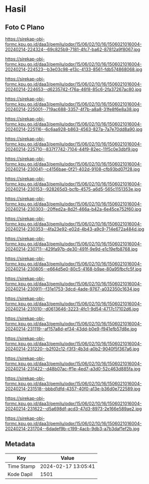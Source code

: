 # Hasil

## Foto C Plano

https://sirekap-obj-formc.kpu.go.id/daa3/pemilu/pdpr/15/06/02/10/16/1506021016004-20240214-224324--69c825b9-7181-4fc7-ba62-87812a9f8067.jpg

https://sirekap-obj-formc.kpu.go.id/daa3/pemilu/pdpr/15/06/02/10/16/1506021016004-20240214-224523--b3e03c98-e13c-4133-8561-fdb574868068.jpg

https://sirekap-obj-formc.kpu.go.id/daa3/pemilu/pdpr/15/06/02/10/16/1506021016004-20240214-224653--d6235742-f76a-46f8-85c6-2fa37267ac80.jpg

https://sirekap-obj-formc.kpu.go.id/daa3/pemilu/pdpr/15/06/02/10/16/1506021016004-20240214-225001--719ac688-3357-4f7b-a8a8-31fe8f6e8a38.jpg

https://sirekap-obj-formc.kpu.go.id/daa3/pemilu/pdpr/15/06/02/10/16/1506021016004-20240214-225116--6c6aa928-b863-4563-827a-7a7e70dd8a90.jpg

https://sirekap-obj-formc.kpu.go.id/daa3/pemilu/pdpr/15/06/02/10/16/1506021016004-20240214-225710--837f7742-7104-44f9-82ec-11f5c0e3dbf9.jpg

https://sirekap-obj-formc.kpu.go.id/daa3/pemilu/pdpr/15/06/02/10/16/1506021016004-20240214-230041--c4156bae-0f21-402d-9108-cfb93bd07f28.jpg

https://sirekap-obj-formc.kpu.go.id/daa3/pemilu/pdpr/15/06/02/10/16/1506021016004-20240214-230153--928265d3-bcfb-4575-a6d5-565c1151353e.jpg

https://sirekap-obj-formc.kpu.go.id/daa3/pemilu/pdpr/15/06/02/10/16/1506021016004-20240214-230303--20ffed2a-8d2f-466a-b42a-6e45ce752f60.jpg

https://sirekap-obj-formc.kpu.go.id/daa3/pemilu/pdpr/15/06/02/10/16/1506021016004-20240214-230353--4fa23e92-e02d-4b43-a9c9-714e672a484d.jpg

https://sirekap-obj-formc.kpu.go.id/daa3/pemilu/pdpr/15/06/02/10/16/1506021016004-20240214-230711--429fa97b-de30-491f-9e9d-e1c19efb8768.jpg

https://sirekap-obj-formc.kpu.go.id/daa3/pemilu/pdpr/15/06/02/10/16/1506021016004-20240214-230805--e664d5e0-80c5-4168-b9ae-80a95fbcfc5f.jpg

https://sirekap-obj-formc.kpu.go.id/daa3/pemilu/pdpr/15/06/02/10/16/1506021016004-20240214-230911--f31e1753-3dcd-4ade-9767-a032350c1634.jpg

https://sirekap-obj-formc.kpu.go.id/daa3/pemilu/pdpr/15/06/02/10/16/1506021016004-20240214-231010--d0613646-3223-4fc1-9d54-4717c17102d6.jpg

https://sirekap-obj-formc.kpu.go.id/daa3/pemilu/pdpr/15/06/02/10/16/1506021016004-20240214-231119--af157a8d-ef34-43dd-b0e9-f941efb57d8e.jpg

https://sirekap-obj-formc.kpu.go.id/daa3/pemilu/pdpr/15/06/02/10/16/1506021016004-20240214-231220--b2f02c12-f3f3-4b3d-a0b2-9040f5f367a6.jpg

https://sirekap-obj-formc.kpu.go.id/daa3/pemilu/pdpr/15/06/02/10/16/1506021016004-20240214-231422--d48b07ac-ff1e-4ed7-a3d0-52c463d885fa.jpg

https://sirekap-obj-formc.kpu.go.id/daa3/pemilu/pdpr/15/06/02/10/16/1506021016004-20240214-231518--bbbd1dfd-4357-40f0-a13e-b36d0e722589.jpg

https://sirekap-obj-formc.kpu.go.id/daa3/pemilu/pdpr/15/06/02/10/16/1506021016004-20240214-231622--d5a698df-acd3-47d3-8973-2e166e589ae2.jpg

https://sirekap-obj-formc.kpu.go.id/daa3/pemilu/pdpr/15/06/02/10/16/1506021016004-20240214-231704--6dadef9b-c199-4acb-9db3-a7b3daf1ef2b.jpg


## Metadata

| Key        | Value               |
| ---------- | ------------------- |
| Time Stamp | 2024-02-17 13:05:41 |
| Kode Dapil | 1501                |



